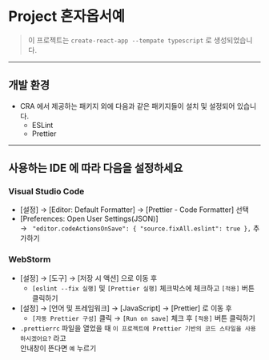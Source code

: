 # **Project 혼자옵서예**

> 이 프로젝트는 `create-react-app --tempate typescript` 로 생성되었습니다.

---

## **개발 환경**

- CRA 에서 제공하는 패키지 외에 다음과 같은 패키지들이 설치 및 설정되어 있습니다.
  - ESLint
  - Prettier
    <br/>

---

## **사용하는 IDE 에 따라 다음을 설정하세요**

### Visual Studio Code

- [설정] → [Editor: Default Formatter] → [Prettier - Code Formatter] 선택
- [Preferences: Open User Settings(JSON)] <br />
  → ` "editor.codeActionsOnSave": { "source.fixAll.eslint": true },` 추가하기

### WebStorm

- [설정] → [도구] → [저장 시 액션] 으로 이동 후 <br />
  - `[eslint --fix 실행]` 및 `[Prettier 실행]` 체크박스에 체크하고 `[적용]` 버튼 클릭하기
- [설정] → [언어 및 프레임워크] → [JavaScript] → [Prettier] 로 이동 후 <br />
  - `[자동 Prettier 구성]` 클릭 → `[Run on save]` 체크 후 `[적용]` 버튼 클릭하기
- `.prettierrc` 파일을 열었을 때 `이 프로젝트에 Prettier 기반의 코드 스타일을 사용하시겠어요?` 라고 <br/>
  안내창이 뜬다면 `예` 누르기
